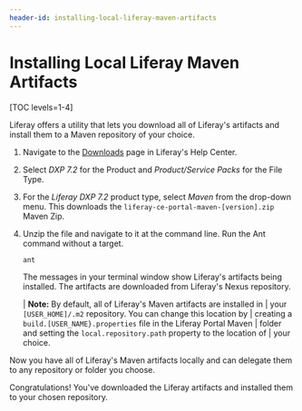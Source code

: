 ```yaml
---
header-id: installing-local-liferay-maven-artifacts
---
```


# Installing Local Liferay Maven Artifacts

[TOC levels=1-4]

Liferay offers a utility that lets you download all of Liferay's artifacts and
install them to a Maven repository of your choice.

1.  Navigate to the
    [Downloads](https://customer.liferay.com/group/customer/downloads) page in
    Liferay's Help Center.

2.  Select *DXP 7.2* for the Product and *Product/Service Packs* for the File
    Type.

3.  For the *Liferay DXP 7.2* product type, select *Maven* from the drop-down
    menu. This downloads the `liferay-ce-portal-maven-[version].zip` Maven Zip.

    <!--[Figure 1: After selecting the Liferay version, select the Liferay Portal Maven Zip file to download.](../../../images/maven-select-download.png)-->

3.  Unzip the file and navigate to it at the command line. Run the Ant command
    without a target.

        ant

    The messages in your terminal window show Liferay's artifacts being
    installed. The artifacts are downloaded from Liferay's Nexus repository.

    | **Note:** By default, all of Liferay's Maven artifacts are installed in
    | your `[USER_HOME]/.m2` repository. You can change this location by
    | creating a `build.[USER_NAME}.properties` file in the Liferay Portal Maven
    | folder and setting the `local.repository.path` property to the location of
    | your choice.

Now you have all of Liferay's Maven artifacts locally and can delegate them to
any repository or folder you choose.

Congratulations! You've downloaded the Liferay artifacts and installed them to
your chosen repository.
